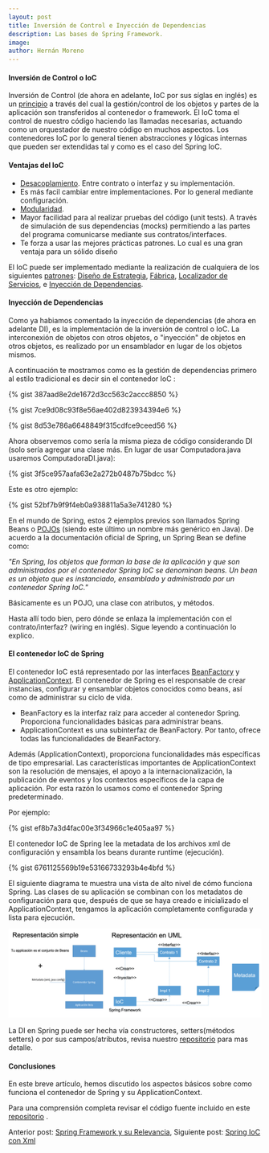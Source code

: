 ```yaml
---
layout: post
title: Inversión de Control e Inyección de Dependencias
description: Las bases de Spring Framework.
image: 
author: Hernán Moreno
---
```


#### Inversión de Control o IoC

Inversión de Control (de ahora en adelante, IoC por sus síglas en inglés) es un [principio](https://es.wikipedia.org/wiki/Categor%C3%ADa:Principios_de_programaci%C3%B3n) a través del cual la gestión/control de los objetos y partes de la aplicación son transferidos al contenedor o framework. El IoC toma el control de nuestro código haciendo las llamadas necesarias, actuando como un orquestador de nuestro código en muchos aspectos. Los contenedores IoC por lo general tienen abstracciones y lógicas internas que pueden ser extendidas tal y como es el caso del Spring IoC.


#### Ventajas del IoC

* [Desacoplamiento](https://es.wikipedia.org/wiki/Acoplamiento_(inform%C3%A1tica)). Entre contrato o interfaz y su implementación.
* Es más facil cambiar entre implementaciones. Por lo general mediante configuración.
* [Modularidad](https://es.wikipedia.org/wiki/Modularidad_(inform%C3%A1tica)).
* Mayor facilidad para al realizar pruebas del código (unit tests). A través de simulación de sus dependencias (mocks) permitiendo a las partes del programa comunicarse mediante sus contratos/interfaces.
* Te forza a usar las mejores prácticas patrones. Lo cual es una gran ventaja para un sólido diseño

El IoC puede ser implementado mediante la realización de cualquiera de los siguientes [patrones](https://es.wikipedia.org/wiki/Patr%C3%B3n_de_dise%C3%B1o): [Diseño de Estrategia](https://es.wikipedia.org/wiki/Strategy_%28patr%C3%B3n_de_dise%C3%B1o%29#:%7E:text=El%20patr%C3%B3n%20Estrategia%20%28Strategy%29%20es,objetos%20para%20resolver%20una%20tarea.), [Fábrica](https://es.wikipedia.org/wiki/Factory_Method_%28patr%C3%B3n_de_dise%C3%B1o%29#:%7E:text=Es%20una%20simplificaci%C3%B3n%20del%20Abstract,tendremos%20uno%20u%20otro%20comportamiento.), [Localizador de Servicios](https://en.wikipedia.org/wiki/Service_locator_pattern), e [Inyección de Dependencias](https://es.wikipedia.org/wiki/Inyecci%C3%B3n_de_dependencias).
 

#### Inyección de Dependencias

Como ya habiamos comentado la inyección de dependencias (de ahora en adelante DI), es la implementación de la inversión de control o IoC. La interconexión de objetos con otros objetos, o "inyección" de objetos en otros objetos, es realizado por un ensamblador en lugar de los objetos mismos.

A continuación te mostramos como es la gestión de dependencias primero al estilo tradicional es decir sin el contenedor IoC :

{% gist 387aad8e2de1672d3cc563c2accc8850 %}

{% gist 7ce9d08c93f8e56ae402d823934394e6 %}

{% gist 8d53e786a6648849f315cdfce9ceed56 %}

Ahora observemos como sería la misma pieza de código considerando DI (solo sería agregar una clase más. En lugar de usar Computadora.java usaremos ComputadoraDI.java):

{% gist 3f5ce957aafa63e2a272b0487b75bdcc %}

Este es otro ejemplo:

{% gist 52bf7b9f9f4eb0a938811a5a3e741280 %}

En el mundo de Spring, estos 2 ejemplos previos son llamados Spring Beans o [POJOs](https://es.wikipedia.org/wiki/Plain_Old_Java_Object) (siendo este último un nombre más genérico en Java). De acuerdo a la documentación oficial de Spring, un Spring Bean se define como:

_"En Spring, los objetos que forman la base de la aplicación y que son administrados por el contenedor Spring IoC se denominan beans. Un bean es un objeto que es instanciado, ensamblado y administrado por un contenedor Spring IoC."_ 

Básicamente es un POJO, una clase con atributos, y métodos.

Hasta allí todo bien, pero dónde se enlaza la implementación con el contrato/interfaz? (wiring en inglés). Sigue leyendo a continuación lo explico.


#### El contenedor IoC de Spring

El contenedor IoC está representado por las interfaces  [BeanFactory](https://docs.spring.io/spring-framework/docs/current/javadoc-api/org/springframework/beans/factory/BeanFactory.html) y [ApplicationContext](https://docs.spring.io/spring-framework/docs/current/javadoc-api/org/springframework/context/ApplicationContext.html). El contenedor de Spring es el responsable de crear instancias, configurar y ensamblar objetos conocidos como beans, así como de administrar su ciclo de vida. 


* BeanFactory es la interfaz raíz para acceder al contenedor Spring. Proporciona funcionalidades básicas para administrar beans.
* ApplicationContext es una subinterfaz de BeanFactory. Por tanto, ofrece todas las funcionalidades de BeanFactory.

Además (ApplicationContext), proporciona funcionalidades más específicas de tipo empresarial. Las características importantes de ApplicationContext son la resolución de mensajes, el apoyo a la internacionalización, la publicación de eventos y los contextos específicos de la capa de aplicación. Por esta razón lo usamos como el contenedor Spring predeterminado.

Por ejemplo:

{% gist ef8b7a3d4fac00e3f34966c1e405aa97 %}

El contenedor IoC de Spring lee la metadata de los archivos xml de configuración y ensambla los beans durante runtime (ejecución). 

{% gist 6761125569b19e53166733293b4e4bfd %}

El siguiente diagrama te muestra una vista de alto nivel de cómo funciona Spring. Las clases de su aplicación se combinan con los metadatos de configuración para que, después de que se haya creado e inicializado el ApplicationContext, tengamos la aplicación completamente configurada y lista para ejecución.

![Contenedor IoC](/assets/images/ioc.png)

La DI en Spring puede ser hecha vía constructores, setters(métodos setters) o por sus campos/atributos, revisa nuestro [repositorio](https://github.com/sistecma/spring-desde-cero) para mas detalle.


#### Conclusiones

En este breve artículo, hemos discutido los aspectos básicos sobre como funciona el contenedor de Spring y su ApplicationContext. 

Para una comprensión completa revisar el código fuente incluido en este [repositorio](https://github.com/sistecma/spring-desde-cero) .         


Anterior post: [Spring Framework y su Relevancia](https://sistecma.github.io/2020/12/27/spring-y-relevancia.html), Siguiente post: [Spring IoC con Xml](https://sistecma.github.io/2021/01/01/spring-ioc-xml.html)
